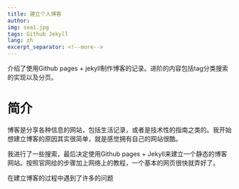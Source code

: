 ```yaml
---
title: 建立个人博客
author: 
img: sea1.jpg
tags: Github Jekyll
lang: zh
excerpt_separator: <!--more-->
---
```


介绍了使用Github pages + jekyll制作博客的记录。进阶的内容包括tag分类搜索的实现以及分页。
<!--more-->

# 简介

博客是分享各种信息的网站，包括生活记录，或者是技术性的指南之类的。我开始想建立博客的原因其实很简单，就是感觉拥有自己的网站很酷。

我进行了一些搜索，最后决定使用Github pages + Jekyll来建立一个静态的博客网站。按照官网给的步骤加上网络上的教程，一个基本的网页很快就弄好了。

在建立博客的过程中遇到了许多的问题
